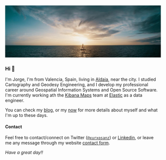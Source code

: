 ![](./1500x500.jpeg)

### Hi 👋

I'm Jorge, I'm from Valencia, Spain, living in [Aldaia](http://www.openstreetmap.org/?lat=39.46473&amp;lon=-0.46203&amp;zoom=15&amp;layers=M), near the city. I studied Cartography and Geodesy Engineering, and I develop my professional career around Geospatial Information Systems and Open Source Software. I'm currently working ath the [Kibana Maps](https://www.elastic.co/es/maps) team at [Elastic](https://www.elastic.co/) as a data engineer.

You can check my [blog](https://jorgesanz.net/blog/), or my [now](https://jorgesanz.net/now/) for more details about myself and what I'm up to these days.

#### Contact

Feel free to contact/connect on Twitter ([`@xurxosanz`](https://twitter.com/xurxosnaz)) or [Linkedin](http://www.linkedin.com/in/jsanz), or leave me any message through my website [contact form](https://jorgesanz.net/contact/).

_Have a great day!!_



<!--
**jsanz/jsanz** is a ✨ _special_ ✨ repository because its `README.md` (this file) appears on your GitHub profile.

Here are some ideas to get you started:

- 🔭 I’m currently working on ...
- 🌱 I’m currently learning ...
- 👯 I’m looking to collaborate on ...
- 🤔 I’m looking for help with ...
- 💬 Ask me about ...
- 📫 How to reach me: ...
- 😄 Pronouns: ...
- ⚡ Fun fact: ...
-->
